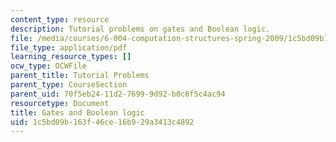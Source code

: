 ```yaml
---
content_type: resource
description: Tutorial problems on gates and Boolean logic.
file: /media/courses/6-004-computation-structures-spring-2009/1c5bd09b163f46ce16b929a3413c4892_MIT6_004s09_tutor04.pdf
file_type: application/pdf
learning_resource_types: []
ocw_type: OCWFile
parent_title: Tutorial Problems
parent_type: CourseSection
parent_uid: 70f5eb24-11d2-7699-9d92-b0c6f5c4ac94
resourcetype: Document
title: Gates and Boolean logic
uid: 1c5bd09b-163f-46ce-16b9-29a3413c4892
---
```

